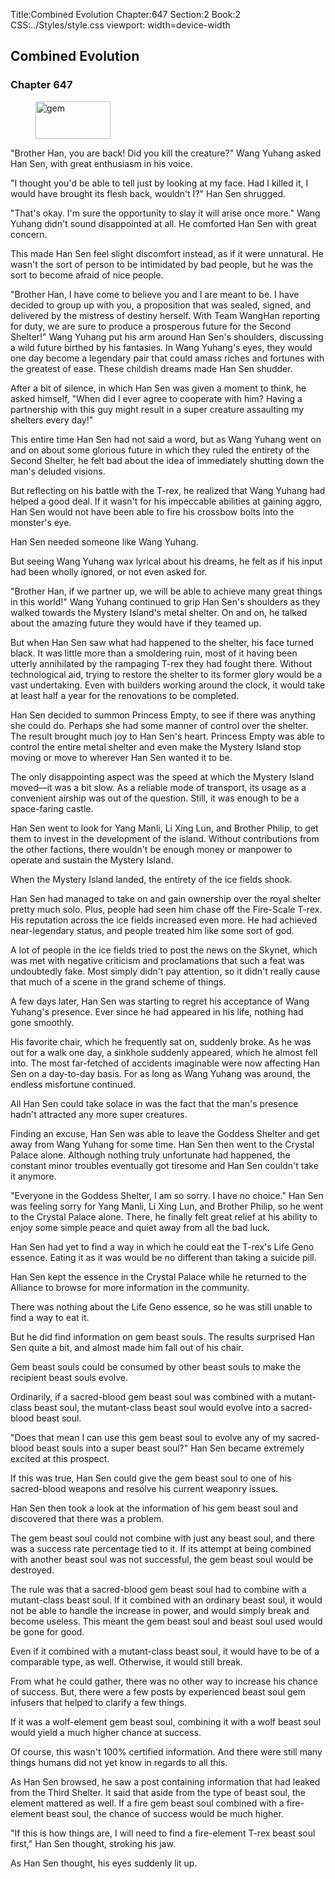 Title:Combined Evolution 
Chapter:647 
Section:2 
Book:2 
CSS:../Styles/style.css 
viewport: width=device-width
  
## Combined Evolution
### Chapter 647 
<figure>
	<img src="../Images/gem.gif" alt="gem" id="gem" width="120" height="60" />
</figure>
  

  
  "Brother Han, you are back! Did you kill the creature?" Wang Yuhang asked Han Sen, with great enthusiasm in his voice.

"I thought you'd be able to tell just by looking at my face. Had I killed it, I would have brought its flesh back, wouldn't I?" Han Sen shrugged.

"That's okay. I'm sure the opportunity to slay it will arise once more." Wang Yuhang didn't sound disappointed at all. He comforted Han Sen with great concern.

This made Han Sen feel slight discomfort instead, as if it were unnatural. He wasn't the sort of person to be intimidated by bad people, but he was the sort to become afraid of nice people.

"Brother Han, I have come to believe you and I are meant to be. I have decided to group up with you, a proposition that was sealed, signed, and delivered by the mistress of destiny herself. With Team WangHan reporting for duty, we are sure to produce a prosperous future for the Second Shelter!" Wang Yuhang put his arm around Han Sen's shoulders, discussing a wild future birthed by his fantasies. In Wang Yuhang's eyes, they would one day become a legendary pair that could amass riches and fortunes with the greatest of ease. These childish dreams made Han Sen shudder.

After a bit of silence, in which Han Sen was given a moment to think, he asked himself, "When did I ever agree to cooperate with him? Having a partnership with this guy might result in a super creature assaulting my shelters every day!"

This entire time Han Sen had not said a word, but as Wang Yuhang went on and on about some glorious future in which they ruled the entirety of the Second Shelter, he felt bad about the idea of immediately shutting down the man's deluded visions.

But reflecting on his battle with the T-rex, he realized that Wang Yuhang had helped a good deal. If it wasn't for his impeccable abilities at gaining aggro, Han Sen would not have been able to fire his crossbow bolts into the monster's eye.

Han Sen needed someone like Wang Yuhang.

But seeing Wang Yuhang wax lyrical about his dreams, he felt as if his input had been wholly ignored, or not even asked for.

"Brother Han, if we partner up, we will be able to achieve many great things in this world!" Wang Yuhang continued to grip Han Sen's shoulders as they walked towards the Mystery Island's metal shelter. On and on, he talked about the amazing future they would have if they teamed up.

But when Han Sen saw what had happened to the shelter, his face turned black. It was little more than a smoldering ruin, most of it having been utterly annihilated by the rampaging T-rex they had fought there. Without technological aid, trying to restore the shelter to its former glory would be a vast undertaking. Even with builders working around the clock, it would take at least half a year for the renovations to be completed.

Han Sen decided to summon Princess Empty, to see if there was anything she could do. Perhaps she had some manner of control over the shelter. The result brought much joy to Han Sen's heart. Princess Empty was able to control the entire metal shelter and even make the Mystery Island stop moving or move to wherever Han Sen wanted it to be.

The only disappointing aspect was the speed at which the Mystery Island moved—it was a bit slow. As a reliable mode of transport, its usage as a convenient airship was out of the question. Still, it was enough to be a space-faring castle.

Han Sen went to look for Yang Manli, Li Xing Lun, and Brother Philip, to get them to invest in the development of the island. Without contributions from the other factions, there wouldn't be enough money or manpower to operate and sustain the Mystery Island.

When the Mystery Island landed, the entirety of the ice fields shook.

Han Sen had managed to take on and gain ownership over the royal shelter pretty much solo. Plus, people had seen him chase off the Fire-Scale T-rex. His reputation across the ice fields increased even more. He had achieved near-legendary status, and people treated him like some sort of god.

A lot of people in the ice fields tried to post the news on the Skynet, which was met with negative criticism and proclamations that such a feat was undoubtedly fake. Most simply didn't pay attention, so it didn't really cause that much of a scene in the grand scheme of things.

A few days later, Han Sen was starting to regret his acceptance of Wang Yuhang's presence. Ever since he had appeared in his life, nothing had gone smoothly.

His favorite chair, which he frequently sat on, suddenly broke. As he was out for a walk one day, a sinkhole suddenly appeared, which he almost fell into. The most far-fetched of accidents imaginable were now affecting Han Sen on a day-to-day basis. For as long as Wang Yuhang was around, the endless misfortune continued.

All Han Sen could take solace in was the fact that the man's presence hadn't attracted any more super creatures.

Finding an excuse, Han Sen was able to leave the Goddess Shelter and get away from Wang Yuhang for some time. Han Sen then went to the Crystal Palace alone. Although nothing truly unfortunate had happened, the constant minor troubles eventually got tiresome and Han Sen couldn't take it anymore.

"Everyone in the Goddess Shelter, I am so sorry. I have no choice." Han Sen was feeling sorry for Yang Manli, Li Xing Lun, and Brother Philip, so he went to the Crystal Palace alone. There, he finally felt great relief at his ability to enjoy some simple peace and quiet away from all the bad luck.

Han Sen had yet to find a way in which he could eat the T-rex's Life Geno essence. Eating it as it was would be no different than taking a suicide pill.

Han Sen kept the essence in the Crystal Palace while he returned to the Alliance to browse for more information in the community.

There was nothing about the Life Geno essence, so he was still unable to find a way to eat it.

But he did find information on gem beast souls. The results surprised Han Sen quite a bit, and almost made him fall out of his chair.

Gem beast souls could be consumed by other beast souls to make the recipient beast souls evolve.

Ordinarily, if a sacred-blood gem beast soul was combined with a mutant-class beast soul, the mutant-class beast soul would evolve into a sacred-blood beast soul.

"Does that mean I can use this gem beast soul to evolve any of my sacred-blood beast souls into a super beast soul?" Han Sen became extremely excited at this prospect.

If this was true, Han Sen could give the gem beast soul to one of his sacred-blood weapons and resolve his current weaponry issues.

Han Sen then took a look at the information of his gem beast soul and discovered that there was a problem.

The gem beast soul could not combine with just any beast soul, and there was a success rate percentage tied to it. If its attempt at being combined with another beast soul was not successful, the gem beast soul would be destroyed.

The rule was that a sacred-blood gem beast soul had to combine with a mutant-class beast soul. If it combined with an ordinary beast soul, it would not be able to handle the increase in power, and would simply break and become useless. This meant the gem beast soul and beast soul used would be gone for good.

Even if it combined with a mutant-class beast soul, it would have to be of a comparable type, as well. Otherwise, it would still break.

From what he could gather, there was no other way to increase his chance of success. But, there were a few posts by experienced beast soul gem infusers that helped to clarify a few things.

If it was a wolf-element gem beast soul, combining it with a wolf beast soul would yield a much higher chance at success.

Of course, this wasn't 100% certified information. And there were still many things humans did not yet know in regards to all this.

As Han Sen browsed, he saw a post containing information that had leaked from the Third Shelter. It said that aside from the type of beast soul, the element mattered as well. If a fire gem beast soul combined with a fire-element beast soul, the chance of success would be much higher.

"If this is how things are, I will need to find a fire-element T-rex beast soul first," Han Sen thought, stroking his jaw.

As Han Sen thought, his eyes suddenly lit up.
